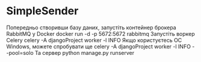 # SimpleSender
Попередньо створивши базу даних, запустіть контейнер брокера RabbitMQ у Docker
docker run -d -p 5672:5672 rabbitmq
Запустіть воркер Celery
celery -A djangoProject worker -l INFO
Якщо користуєтесь ОС Windows, можете спробувати ще
celery -A djangoProject worker -l INFO --pool=solo
Та сервер
python manage.py runserver

